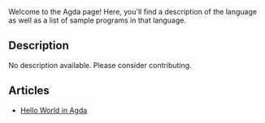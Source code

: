 Welcome to the Agda page! Here, you'll find a description of the language as well as a list of sample programs in that language.

## Description

No description available. Please consider contributing.

## Articles

- [Hello World in Agda](https://sampleprograms.io/projects/hello-world/agda)